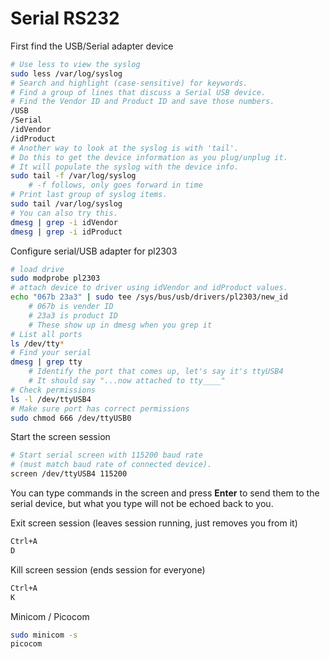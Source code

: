 # Serial RS232

First find the USB/Serial adapter device

```bash
# Use less to view the syslog
sudo less /var/log/syslog
# Search and highlight (case-sensitive) for keywords.
# Find a group of lines that discuss a Serial USB device.
# Find the Vendor ID and Product ID and save those numbers.
/USB
/Serial
/idVendor
/idProduct
# Another way to look at the syslog is with 'tail'.
# Do this to get the device information as you plug/unplug it.
# It will populate the syslog with the device info.
sudo tail -f /var/log/syslog
	# -f follows, only goes forward in time
# Print last group of syslog items.
sudo tail /var/log/syslog
# You can also try this.
dmesg | grep -i idVendor
dmesg | grep -i idProduct
```

Configure serial/USB adapter for pl2303

```bash
# load drive
sudo modprobe pl2303
# attach device to driver using idVendor and idProduct values.
echo "067b 23a3" | sudo tee /sys/bus/usb/drivers/pl2303/new_id
	# 067b is vender ID
	# 23a3 is product ID
	# These show up in dmesg when you grep it
# List all ports
ls /dev/tty*
# Find your serial
dmesg | grep tty
	# Identify the port that comes up, let's say it's ttyUSB4
	# It should say "...now attached to tty____"
# Check permissions
ls -l /dev/ttyUSB4
# Make sure port has correct permissions
sudo chmod 666 /dev/ttyUSB0
```

Start the screen session

```bash
# Start serial screen with 115200 baud rate
# (must match baud rate of connected device).
screen /dev/ttyUSB4 115200
```

You can type commands in the screen and press **Enter** to send them to the serial device, but what you type will not be echoed back to you.

Exit screen session (leaves session running, just removes you from it)

```bash
Ctrl+A
D
```

Kill screen session (ends session for everyone)

```bash
Ctrl+A
K
```

Minicom / Picocom

```bash
sudo minicom -s
picocom
```